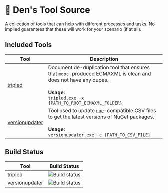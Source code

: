 # 🎄 Den's Tool Source

A collection of tools that can help with different processes and tasks. No implied guarantees that these will work for your scenario (if at all).

## Included Tools

| Tool | Description |
|-----|-----|
|[tripled](https://github.com/dend/tools/tree/master/tripled)|Document de-duplication tool that ensures that `mdoc`-produced ECMAXML is clean and does not have any dupes.<br/><br/>**Usage:**<br/>`tripled.exe -x {PATH_TO_ROOT_ECMAXML_FOLDER}`|
|[versionupdater](https://github.com/dend/tools/tree/master/versionupdater)|Tool used to update [`nue`](https://github.com/dend/nue)-compatible CSV files to get the latest versions of NuGet packages.<br/><br/>**Usage:**<br/>`versionupdater.exe -c {PATH_TO_CSV_FILE}`|
## Build Status

| Tool | Build Status |
|-----|-----|
|tripled|![Build status](https://apidrop.visualstudio.com/_apis/public/build/definitions/97663bb1-33b9-48bf-ab0d-6ab65814469c/357/badge)|
|versionupdater|![Build status](https://apidrop.visualstudio.com/_apis/public/build/definitions/97663bb1-33b9-48bf-ab0d-6ab65814469c/358/badge)|
